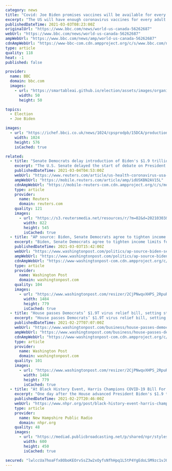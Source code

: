 ```yaml
---
category: news
title: "Covid: Joe Biden promises vaccines will be available for every US adult by end of May"
excerpt: "The US will have enough coronavirus vaccines for every adult by the end of May, President Joe Biden has said. This will be two months earlier than previously expected, but Mr Biden said the vaccination drive must be extended,"
publishedDateTime: 2021-03-03T08:23:00Z
originalUrl: "https://www.bbc.com/news/world-us-canada-56262687"
webUrl: "https://www.bbc.com/news/world-us-canada-56262687"
ampWebUrl: "https://www.bbc.com/news/amp/world-us-canada-56262687"
cdnAmpWebUrl: "https://www-bbc-com.cdn.ampproject.org/c/s/www.bbc.com/news/amp/world-us-canada-56262687"
type: article
quality: 118
heat: -1
published: false

provider:
  name: BBC
  domain: bbc.com
  images:
    - url: "https://smartableai.github.io/election/assets/images/organizations/bbc.com-50x50.jpg"
      width: 50
      height: 50

topics:
  - Election
  - Joe Biden

images:
  - url: "https://ichef.bbci.co.uk/news/1024/cpsprodpb/15DCA/production/_117364598_mediaitem117364597.jpg"
    width: 1024
    height: 576
    isCached: true

related:
  - title: "Senate Democrats delay introduction of Biden's $1.9 trillion COVID-19 aid bill"
    excerpt: "The U.S. Senate delayed the start of debate on President Joe Biden's $1.9 trillion COVID-19 relief bill until at least Thursday after reaching a deal to phase out $1,400 payments to higher-income Americans in a compromise with moderate Democratic senators."
    publishedDateTime: 2021-03-04T04:53:00Z
    webUrl: "https://www.reuters.com/article/us-health-coronavirus-usa-congress-idUSKBN2AV15L"
    ampWebUrl: "https://mobile.reuters.com/article/amp/idUSKBN2AV15L"
    cdnAmpWebUrl: "https://mobile-reuters-com.cdn.ampproject.org/c/s/mobile.reuters.com/article/amp/idUSKBN2AV15L"
    type: article
    provider:
      name: Reuters
      domain: reuters.com
    quality: 121
    images:
      - url: "https://s3.reutersmedia.net/resources/r/?m=02&d=20210303&t=2&i=1553587655&w=&fh=545px&fw=&ll=&pl=&sq=&r=LYNXMPEH220LL"
        width: 822
        height: 545
        isCached: true
  - title: "AP source: Biden, Senate Democrats agree to tighten income limits for receiving $1,400-per-person stimulus checks"
    excerpt: "Biden, Senate Democrats agree to tighten income limits for receiving $1,400-per-person stimulus checks. Copyright 2021 The Associated Press. All rights reserved. This material may not be published, broadcast,"
    publishedDateTime: 2021-03-03T15:42:00Z
    webUrl: "https://www.washingtonpost.com/politics/ap-source-biden-senate-democrats-agree-to-tighten-income-limits-for-receiving-1400-per-person-stimulus-checks/2021/03/03/06086aa0-7c37-11eb-8c5e-32e47b42b51b_story.html"
    ampWebUrl: "https://www.washingtonpost.com/politics/ap-source-biden-senate-democrats-agree-to-tighten-income-limits-for-receiving-1400-per-person-stimulus-checks/2021/03/03/06086aa0-7c37-11eb-8c5e-32e47b42b51b_story.html?outputType=amp"
    cdnAmpWebUrl: "https://www-washingtonpost-com.cdn.ampproject.org/c/s/www.washingtonpost.com/politics/ap-source-biden-senate-democrats-agree-to-tighten-income-limits-for-receiving-1400-per-person-stimulus-checks/2021/03/03/06086aa0-7c37-11eb-8c5e-32e47b42b51b_story.html?outputType=amp"
    type: article
    provider:
      name: Washington Post
      domain: washingtonpost.com
    quality: 104
    images:
      - url: "https://www.washingtonpost.com/resizer/2CjPNwqvXHPS_2RpuRTKY-p3eVo=/1484x0/www.washingtonpost.com/pb/resources/img/twp-social-share.png"
        width: 1484
        height: 779
        isCached: true
  - title: "House passes Democrats’ $1.9T virus relief bill, setting stage for Senate fight over Biden vision for battling pandemic"
    excerpt: "House passes Democrats’ $1.9T virus relief bill, setting stage for Senate fight over Biden vision for battling pandemic"
    publishedDateTime: 2021-02-27T07:07:00Z
    webUrl: "https://www.washingtonpost.com/business/house-passes-democrats-19t-virus-relief-bill-setting-stage-for-senate-fight-over-biden-vision-for-battling-pandemic/2021/02/27/67ae3a98-78ca-11eb-9489-8f7dacd51e75_story.html"
    ampWebUrl: "https://www.washingtonpost.com/business/house-passes-democrats-19t-virus-relief-bill-setting-stage-for-senate-fight-over-biden-vision-for-battling-pandemic/2021/02/27/67ae3a98-78ca-11eb-9489-8f7dacd51e75_story.html?outputType=amp"
    cdnAmpWebUrl: "https://www-washingtonpost-com.cdn.ampproject.org/c/s/www.washingtonpost.com/business/house-passes-democrats-19t-virus-relief-bill-setting-stage-for-senate-fight-over-biden-vision-for-battling-pandemic/2021/02/27/67ae3a98-78ca-11eb-9489-8f7dacd51e75_story.html?outputType=amp"
    type: article
    provider:
      name: Washington Post
      domain: washingtonpost.com
    quality: 101
    images:
      - url: "https://www.washingtonpost.com/resizer/2CjPNwqvXHPS_2RpuRTKY-p3eVo=/1484x0/www.washingtonpost.com/pb/resources/img/twp-social-share.png"
        width: 1484
        height: 779
        isCached: true
  - title: "At Black History Event, Harris Champions COVID-19 Bill For Its Aid To Black Americans"
    excerpt: "One day after the House advanced President Biden's $1.9 trillion COVID-19 relief package, Vice President Kamala Harris championed the proposed round"
    publishedDateTime: 2021-02-27T20:46:00Z
    webUrl: "https://www.nhpr.org/post/black-history-event-harris-champions-covid-19-bill-its-aid-black-americans"
    type: article
    provider:
      name: New Hampshire Public Radio
      domain: nhpr.org
    quality: 48
    images:
      - url: "https://mediad.publicbroadcasting.net/p/shared/npr/styles/placed_wide/nprshared/202102/972120026.jpg"
        width: 600
        height: 450
        isCached: true

secured: "lwlccUa7hoaFfx8OboKEOrvSsZ3w2xOyfsNfhHpq1L5tP4YgEdoLSM9zc1vJ0CgmkSeIvC0Juloa+bQJZEZDW/bz01ddQLVCCt1OEvAr/92S6GBSVfY1UvgMn27jxukz7Ht0UST9PD4+IGLz4GhcKntL1sPE5LsHrh+L45gZNAPL2109Tz0031oOwljj4DZVbVWcScs6caV+Q5huwF0GXORajnkOQyDhWWnTh2q3fCtNYT0L1hmhJUVagUpoKoNkqrFZNF/sMmupAKV78MSxMwa6P/2ekRJFHr58+vZtLsNdIc4xzVVlwSBoZdbkb2+lHWfqhD98ciz7MRDdfvA7CIrlwFDi30BNjIVNuTd+xJ8=;6XYaiwY/QEhTs1AjY5T1aQ=="
---
```



